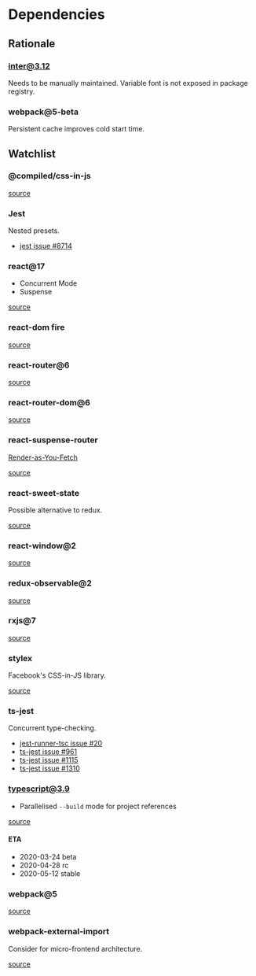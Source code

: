 # Dependencies

## Rationale

### inter@3.12

Needs to be manually maintained. Variable font is not exposed in package registry.

### webpack@5-beta

Persistent cache improves cold start time.

## Watchlist

### @compiled/css-in-js

[source](https://github.com/atlassian-labs/compiled-css-in-js)

### Jest

Nested presets.

- [jest issue #8714](https://github.com/facebook/jest/issues/8714)

### react@17

- Concurrent Mode
- Suspense

[source](https://github.com/facebook/react/milestone/40)

### react-dom fire

[source](https://github.com/facebook/react/issues/13525)

### react-router@6

[source](https://github.com/ReactTraining/react-router/releases/tag/v6.0.0-alpha.0)

### react-router-dom@6

[source](https://github.com/ReactTraining/react-router/releases/tag/v6.0.0-alpha.0)

### react-suspense-router

[Render-as-You-Fetch](https://reactjs.org/docs/concurrent-mode-suspense.html#approach-3-render-as-you-fetch-using-suspense)

[source](https://github.com/dai-shi/react-suspense-router)

### react-sweet-state

Possible alternative to redux.

[source](https://github.com/atlassian/react-sweet-state)

### react-window@2

[source](https://github.com/bvaughn/react-window/issues/302)

### redux-observable@2

[source](https://github.com/redux-observable/redux-observable/blob/master/CHANGELOG.md#200-alpha0-2019-11-14)

### rxjs@7

[source](https://github.com/ReactiveX/rxjs/issues/5180)

### stylex

Facebook's CSS-in-JS library.

[source](https://www.youtube.com/watch?v=9JZHodNR184)

### ts-jest

Concurrent type-checking.

- [jest-runner-tsc issue #20](https://github.com/azz/jest-runner-tsc/issues/20)
- [ts-jest issue #961](https://github.com/kulshekhar/ts-jest/issues/961)
- [ts-jest issue #1115](https://github.com/kulshekhar/ts-jest/issues/1115)
- [ts-jest issue #1310](https://github.com/kulshekhar/ts-jest/issues/1310)

### typescript@3.9

- Parallelised `--build` mode for project references

[source](https://github.com/microsoft/TypeScript/issues/37198)

#### ETA

- 2020-03-24 beta
- 2020-04-28 rc
- 2020-05-12 stable

### webpack@5

[source](https://github.com/webpack/webpack/issues/9802)

### webpack-external-import

Consider for micro-frontend architecture.

[source](https://github.com/ScriptedAlchemy/webpack-external-import)
